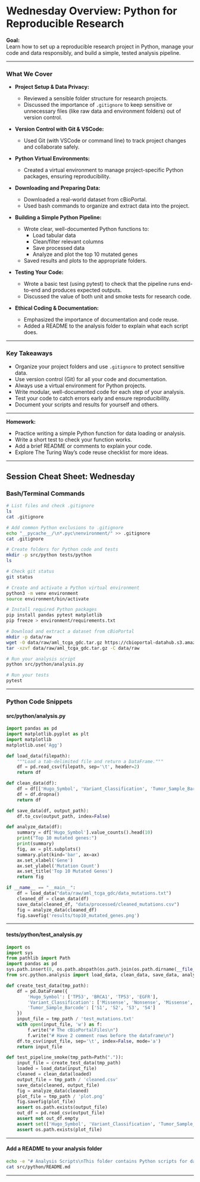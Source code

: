 # Wednesday Overview: Python for Reproducible Research

**Goal:**  
Learn how to set up a reproducible research project in Python, manage your code and data responsibly, and build a simple, tested analysis pipeline.

---

### What We Cover

- **Project Setup & Data Privacy:**  
  - Reviewed a sensible folder structure for research projects.
  - Discussed the importance of `.gitignore` to keep sensitive or unnecessary files (like raw data and environment folders) out of version control.

- **Version Control with Git & VSCode:**  
  - Used Git (with VSCode or command line) to track project changes and collaborate safely.

- **Python Virtual Environments:**  
  - Created a virtual environment to manage project-specific Python packages, ensuring reproducibility.

- **Downloading and Preparing Data:**  
  - Downloaded a real-world dataset from cBioPortal.
  - Used bash commands to organize and extract data into the project.

- **Building a Simple Python Pipeline:**  
  - Wrote clear, well-documented Python functions to:
    - Load tabular data
    - Clean/filter relevant columns
    - Save processed data
    - Analyze and plot the top 10 mutated genes
  - Saved results and plots to the appropriate folders.

- **Testing Your Code:**  
  - Wrote a basic test (using pytest) to check that the pipeline runs end-to-end and produces expected outputs.
  - Discussed the value of both unit and smoke tests for research code.

- **Ethical Coding & Documentation:**  
  - Emphasized the importance of documentation and code reuse.
  - Added a README to the analysis folder to explain what each script does.

---

### Key Takeaways

- Organize your project folders and use `.gitignore` to protect sensitive data.
- Use version control (Git) for all your code and documentation.
- Always use a virtual environment for Python projects.
- Write modular, well-documented code for each step of your analysis.
- Test your code to catch errors early and ensure reproducibility.
- Document your scripts and results for yourself and others.

---

**Homework:**  
- Practice writing a simple Python function for data loading or analysis.
- Write a short test to check your function works.
- Add a brief README or comments to explain your code.
- Explore The Turing Way’s code reuse checklist for more ideas.

---

## Session Cheat Sheet: Wednesday

### Bash/Terminal Commands

```bash
# List files and check .gitignore
ls
cat .gitignore

# Add common Python exclusions to .gitignore
echo "__pycache__/\n*.pyc\nenvironment/" >> .gitignore
cat .gitignore

# Create folders for Python code and tests
mkdir -p src/python tests/python
ls

# Check git status
git status

# Create and activate a Python virtual environment
python3 -m venv environment
source environment/bin/activate

# Install required Python packages
pip install pandas pytest matplotlib
pip freeze > environment/requirements.txt

# Download and extract a dataset from cBioPortal
mkdir -p data/raw
wget -O data/raw/aml_tcga_gdc.tar.gz https://cbioportal-datahub.s3.amazonaws.com/aml_tcga_gdc.tar.gz
tar -xzvf data/raw/aml_tcga_gdc.tar.gz -C data/raw

# Run your analysis script
python src/python/analysis.py

# Run your tests
pytest
```

---

### Python Code Snippets

#### src/python/analysis.py

```python
import pandas as pd
import matplotlib.pyplot as plt
import matplotlib
matplotlib.use('Agg')

def load_data(filepath):
    """Load a tab-delimited file and return a DataFrame."""
    df = pd.read_csv(filepath, sep='\t', header=2)
    return df

def clean_data(df):    
    df = df[['Hugo_Symbol', 'Variant_Classification', 'Tumor_Sample_Barcode']]
    df = df.dropna()        
    return df

def save_data(df, output_path):
    df.to_csv(output_path, index=False)

def analyze_data(df):
    summary = df['Hugo_Symbol'].value_counts().head(10)
    print("Top 10 mutated genes:")
    print(summary)
    fig, ax = plt.subplots()
    summary.plot(kind='bar', ax=ax)
    ax.set_xlabel('Gene')
    ax.set_ylabel('Mutation Count')
    ax.set_title('Top 10 Mutated Genes')
    return fig

if __name__ == "__main__":
    df = load_data("data/raw/aml_tcga_gdc/data_mutations.txt")
    cleaned_df = clean_data(df)
    save_data(cleaned_df, "data/processed/cleaned_mutations.csv")
    fig = analyze_data(cleaned_df)
    fig.savefig('results/top10_mutated_genes.png')
```

---

#### tests/python/test_analysis.py

```python
import os
import sys
from pathlib import Path
import pandas as pd
sys.path.insert(0, os.path.abspath(os.path.join(os.path.dirname(__file__), '..')))
from src.python.analysis import load_data, clean_data, save_data, analyze_data

def create_test_data(tmp_path):
    df = pd.DataFrame({
        'Hugo_Symbol': ['TP53', 'BRCA1', 'TP53', 'EGFR'],
        'Variant_Classification': ['Missense', 'Nonsense', 'Missense', 'Silent'],
        'Tumor_Sample_Barcode': ['S1', 'S2', 'S3', 'S4']
    })
    input_file = tmp_path / 'test_mutations.txt'
    with open(input_file, 'w') as f:
        f.write("# The cBioPortalFiles\n")
        f.write("# Have 2 comment rows before the dataframe\n")        
    df.to_csv(input_file, sep='\t', index=False, mode='a')
    return input_file

def test_pipeline_smoke(tmp_path=Path(".")):    
    input_file = create_test_data(tmp_path)        
    loaded = load_data(input_file)    
    cleaned = clean_data(loaded)
    output_file = tmp_path / 'cleaned.csv'
    save_data(cleaned, output_file)
    fig = analyze_data(cleaned)
    plot_file = tmp_path / 'plot.png'
    fig.savefig(plot_file)
    assert os.path.exists(output_file)
    out_df = pd.read_csv(output_file)
    assert not out_df.empty
    assert set(['Hugo_Symbol', 'Variant_Classification', 'Tumor_Sample_Barcode']).issubset(out_df.columns)
    assert os.path.exists(plot_file)
```

---

#### Add a README to your analysis folder

```bash
echo -e "# Analysis Scripts\nThis folder contains Python scripts for data analysis. Each script is documented and tested." > src/python/README.md
cat src/python/README.md
```

---

